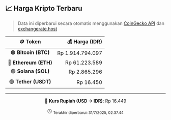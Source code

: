 

<!-- HARGA_KRIPTO -->
## 📈 Harga Kripto Terbaru

> Data ini diperbarui secara otomatis menggunakan [CoinGecko API](https://www.coingecko.com/) dan [exchangerate.host](https://exchangerate.host/)

<div align="center">

| 🪙 Token | 💰 Harga (IDR) |
|:------:|---------------:|
| 🟠 **Bitcoin (BTC)**   | Rp 1.914.794.097 |
| 🔵 **Ethereum (ETH)**  | Rp 61.223.589 |
| 🟣 **Solana (SOL)**    | Rp 2.865.296 |
| 🟢 **Tether (USDT)**   | Rp 16.450 |

---

💱 **Kurs Rupiah (USD → IDR)**: Rp 16.449

🕒 <sub>Terakhir diperbarui: 31/7/2025, 02.37.44</sub>

</div>
<!-- /HARGA_KRIPTO -->